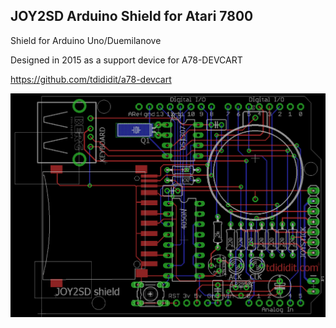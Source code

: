 JOY2SD Arduino Shield for Atari 7800
---------------------
Shield for Arduino Uno/Duemilanove

Designed in 2015 as a support device for A78-DEVCART 

https://github.com/tdididit/a78-devcart

![A78-JOY2SD PCB](a78-joy2sd-brd.png)
 



